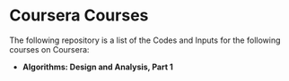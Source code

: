 # Coursera Courses

The following repository is a list of the Codes and Inputs for the following courses on Coursera:<return><return>
* __Algorithms: Design and Analysis, Part 1__
